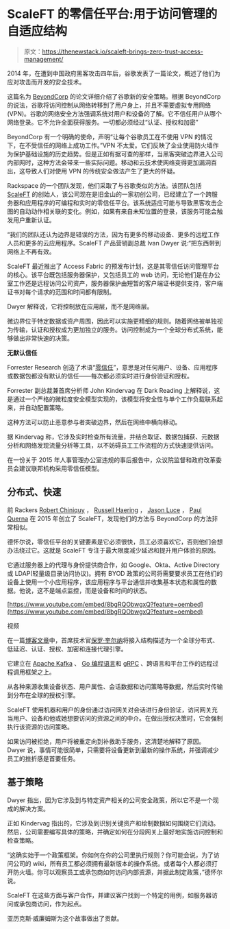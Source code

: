 # ScaleFT 的零信任平台:用于访问管理的自适应结构

> 原文：<https://thenewstack.io/scaleft-brings-zero-trust-access-management/>

2014 年，在遭到中国政府黑客攻击四年后，谷歌发表了一篇论文，概述了他们为应对攻击而开发的安全技术。

这篇名为 [BeyondCorp](https://cloud.google.com/beyondcorp/) 的论文详细介绍了谷歌新的安全策略。根据 BeyondCorp 的说法，谷歌将访问控制从网络转移到了用户身上，并且不需要虚拟专用网络(VPN)。谷歌的网络安全方法强调系统对用户和设备的了解。它不信任用户从哪个网络登录。它不允许全面获得服务。一切都必须经过“认证、授权和加密”

BeyondCorp 有一个明确的使命，声明“让每个谷歌员工在不使用 VPN 的情况下，在不受信任的网络上成功工作。”VPN 不太爱。它们反映了企业使用防火墙作为保护基础设施的历史趋势。但是正如有据可查的那样，当黑客突破边界进入公司内部网时，这种方法会带来一些实际问题。移动和云技术使网络变得更加漏洞百出，这导致人们对使用 VPN 的传统安全做法产生了更大的怀疑。

Rackspace 的一个团队发现，他们采取了与谷歌类似的方法。该团队包括 [ScaleFT](https://www.scaleft.com/) 的创始人，该公司现在是旧金山的一家初创公司，已经建立了一个跨服务器和应用程序的可编程和实时的零信任平台。该系统适应可能与导致黑客攻击企图的自动动作相关联的变化。例如，如果有来自未知位置的登录，该服务可能会触发用户重新认证。

“我们的团队还认为边界是错误的方法，因为有更多的移动设备、更多的远程工作人员和更多的云应用程序。ScaleFT 产品营销副总裁 Ivan Dwyer 说:“把东西带到网络上不再有效。

ScaleFT 最近推出了 Access Fabric 的预发布计划，这是其零信任访问管理平台的核心。该平台既包括服务器保护，又包括员工的 web 访问，无论他们是在办公室工作还是远程访问公司资产，服务器保护由短暂的客户端证书提供支持，客户端证书对每个请求的范围和时间都有限制。

Dwyer 解释说，它将控制放在应用层，而不是网络层。

微边界位于特定数据或资产周围，因此可以实施更精细的规则。随着网络被单独视为传输，认证和授权成为更加独立的服务。访问控制成为一个全球分布式系统，能够做出非常快速的决策。

**无默认信任**

Forrester Research 创造了术语“[零信任](http://www.darkreading.com/attacks-breaches/zero-trust-the-way-forward-in-cybersecurity/a/d-id/1327827)”，意思是对任何用户、设备、应用程序或数据包都没有默认的信任——每次都必须实时进行身份验证和授权。

Forrester 副总裁兼首席分析师 John Kindervag 在 Dark Reading 上解释说，这是通过一个严格的微粒度安全模型实现的，该模型将安全性与单个工作负载联系起来，并自动配置策略。

这种方法可以防止恶意参与者突破边界，然后在网络中横向移动。

据 Kindervag 称，它涉及实时检查所有流量，并结合取证、数据包捕获、元数据分析和网络发现流量分析等工具，以不妨碍员工工作流程的方式快速提供访问。

在一份关于 2015 年人事管理办公室违规的事后报告中，众议院监督和政府改革委员会建议联邦机构采用零信任模型。

## 分布式、快速

前 Rackers [Robert Chiniquy](https://github.com/robert-chiniquy) ， [Russell Haering](https://github.com/russellhaering) ， [Jason Luce](https://www.linkedin.com/in/lucejason/) ， [Paul Querna](https://github.com/pquerna) 在 2015 年创立了 ScaleFT，发现他们的方法与 BeyondCorp 的方法非常相似。

德怀尔说，零信任平台的关键要素是它必须很快，员工必须喜欢它，否则他们会想办法绕过它。这就是 ScaleFT 专注于最大限度减少延迟和提升用户体验的原因。

它通过服务器上的代理与身份提供商合作，如 Google、Okta、Active Directory 或 LDAP(轻量级目录访问协议)。拥有 BYOD 政策的公司将需要要求员工在他们的设备上使用一个小应用程序，该应用程序与平台通信并收集基本状态和属性的数据。他说，这不是端点监控，而是设备和时间的状态。

[https://www.youtube.com/embed/8bgRQObwgxQ?feature=oembed](https://www.youtube.com/embed/8bgRQObwgxQ?feature=oembed)

视频

在一篇[博客文章](https://www.scaleft.com/blog/how-we-built-an-access-fabric-to-eliminate-vpns/)中，首席技术官[保罗·奎尔纳](https://github.com/pquerna)将接入结构描述为一个全球分布式、低延迟、认证、授权、加密和连接代理引擎。

它建立在 [Apache Kafka](https://kafka.apache.org/) 、 [Go 编程语言](https://golang.org/)和 [gRPC](https://grpc.io/) 、跨语言和平台工作的远程过程调用框架之上。

从各种来源收集设备状态、用户属性、会话数据和访问策略等数据，然后实时传输到分布在全球的授权引擎。

ScaleFT 使用机器和用户的身份通过访问网关对会话进行身份验证，访问网关充当用户、设备和他或她想要访问的资源之间的中介。在做出授权决策时，它会强制执行该资源的访问策略。

如果访问被拒绝，用户将被重定向到补救助手服务，这清楚地解释了原因。Dwyer 说，事情可能很简单，只需要将设备更新到最新的操作系统，并强调减少员工的挫折感是首要任务。

## 基于策略

Dwyer 指出，因为它涉及到与特定资产相关的公司安全政策，所以它不是一个现成的解决方案。

正如 Kindervag 指出的，它涉及到识别关键资产和绘制数据如何围绕它们流动。然后，公司需要编写具体的策略，并确定如何在分段网关上最好地实施访问控制和检查策略。

“这确实始于一个政策框架。你如何在你的公司里执行规则？你可能会说，为了访问公司的 wiki，所有员工都必须拥有最新版本的操作系统。或者每个人都必须打开防火墙。你可以观察员工或承包商如何访问内部资源，并据此制定政策，”德怀尔说。

ScaleFT 在这些方面与客户合作，并建议客户找到一个特定的用例，如服务器访问或承包商访问，作为起点。

亚历克斯·威廉姆斯为这个故事做出了贡献。

<svg xmlns:xlink="http://www.w3.org/1999/xlink" viewBox="0 0 68 31" version="1.1"><title>Group</title> <desc>Created with Sketch.</desc></svg>